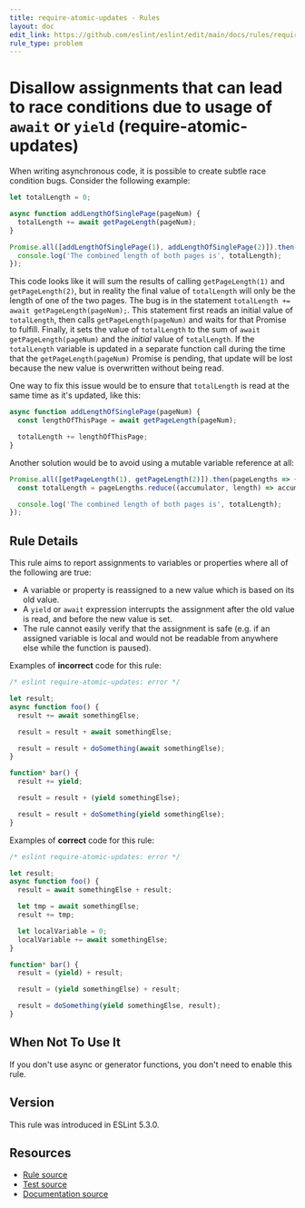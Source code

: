```yaml
---
title: require-atomic-updates - Rules
layout: doc
edit_link: https://github.com/eslint/eslint/edit/main/docs/rules/require-atomic-updates.md
rule_type: problem
---
```

<!-- Note: No pull requests accepted for this file. See README.md in the root directory for details. -->

# Disallow assignments that can lead to race conditions due to usage of `await` or `yield` (require-atomic-updates)

When writing asynchronous code, it is possible to create subtle race condition bugs. Consider the following example:

```js
let totalLength = 0;

async function addLengthOfSinglePage(pageNum) {
  totalLength += await getPageLength(pageNum);
}

Promise.all([addLengthOfSinglePage(1), addLengthOfSinglePage(2)]).then(() => {
  console.log('The combined length of both pages is', totalLength);
});
```

This code looks like it will sum the results of calling `getPageLength(1)` and `getPageLength(2)`, but in reality the final value of `totalLength` will only be the length of one of the two pages. The bug is in the statement `totalLength += await getPageLength(pageNum);`. This statement first reads an initial value of `totalLength`, then calls `getPageLength(pageNum)` and waits for that Promise to fulfill. Finally, it sets the value of `totalLength` to the sum of `await getPageLength(pageNum)` and the *initial* value of `totalLength`. If the `totalLength` variable is updated in a separate function call during the time that the `getPageLength(pageNum)` Promise is pending, that update will be lost because the new value is overwritten without being read.

One way to fix this issue would be to ensure that `totalLength` is read at the same time as it's updated, like this:

```js
async function addLengthOfSinglePage(pageNum) {
  const lengthOfThisPage = await getPageLength(pageNum);

  totalLength += lengthOfThisPage;
}
```

Another solution would be to avoid using a mutable variable reference at all:

```js
Promise.all([getPageLength(1), getPageLength(2)]).then(pageLengths => {
  const totalLength = pageLengths.reduce((accumulator, length) => accumulator + length, 0);

  console.log('The combined length of both pages is', totalLength);
});
```

## Rule Details

This rule aims to report assignments to variables or properties where all of the following are true:

* A variable or property is reassigned to a new value which is based on its old value.
* A `yield` or `await` expression interrupts the assignment after the old value is read, and before the new value is set.
* The rule cannot easily verify that the assignment is safe (e.g. if an assigned variable is local and would not be readable from anywhere else while the function is paused).

Examples of **incorrect** code for this rule:

```js
/* eslint require-atomic-updates: error */

let result;
async function foo() {
  result += await somethingElse;

  result = result + await somethingElse;

  result = result + doSomething(await somethingElse);
}

function* bar() {
  result += yield;

  result = result + (yield somethingElse);

  result = result + doSomething(yield somethingElse);
}
```

Examples of **correct** code for this rule:

```js
/* eslint require-atomic-updates: error */

let result;
async function foo() {
  result = await somethingElse + result;

  let tmp = await somethingElse;
  result += tmp;

  let localVariable = 0;
  localVariable += await somethingElse;
}

function* bar() {
  result = (yield) + result;

  result = (yield somethingElse) + result;

  result = doSomething(yield somethingElse, result);
}
```

## When Not To Use It

If you don't use async or generator functions, you don't need to enable this rule.

## Version

This rule was introduced in ESLint 5.3.0.

## Resources

* [Rule source](https://github.com/eslint/eslint/tree/HEAD/lib/rules/require-atomic-updates.js)
* [Test source](https://github.com/eslint/eslint/tree/HEAD/tests/lib/rules/require-atomic-updates.js)
* [Documentation source](https://github.com/eslint/eslint/tree/HEAD/docs/rules/require-atomic-updates.md)
